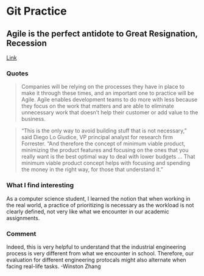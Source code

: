 # Git Practice

## Agile is the perfect antidote to Great Resignation, Recession

[Link](https://sdtimes.com/softwaredev/agile-is-the-perfect-antidote-to-great-resignation-recession/)

### Quotes

> Companies will be relying on the processes they have in place to make it through these times, and an important one to practice will be Agile. Agile enables development teams to do more with less because they focus on the work that matters and are able to eliminate unnecessary work that doesn’t help their customer or add value to the business.

> “This is the only way to avoid building stuff that is not necessary,” said Diego Lo Giudice, VP principal analyst for research firm Forrester. “And therefore the concept of minimum viable product, minimizing the product features and focusing on the ones that you really want is the best optimal way to deal with lower budgets … That minimum viable product concept helps with focusing and spending the money in the right way, for those that understand it.”

### What I find interesting

As a computer science student, I learned the notion that when working in the real world, a practice of prioritizing is necessary as the workload is not clearly defined, not very like what we encounter in our academic assignments.

### Comment

Indeed, this is very helpful to understand that the industrial engineering process is very different from what we encounter in school. Therefore, our evaluation for different engineering protocals might also alternate when facing real-life tasks. -Winston Zhang 